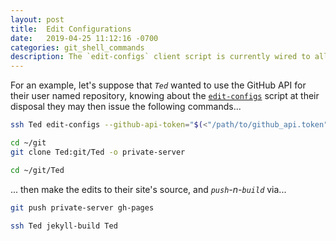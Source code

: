 ```yaml
---
layout: post
title:  Edit Configurations
date:   2019-04-25 11:12:16 -0700
categories: git_shell_commands
description: The `edit-configs` client script is currently wired to allow adding GitHub API token configurations to `${HOME}/.config/jekyll-build` directory
---
```



For an example, let's suppose that _`Ted`_ wanted to use the GitHub API for their user named repository, knowing about the [`edit-configs`][source_master__edit-configs] script at their disposal they may then issue the following commands...


```bash
ssh Ted edit-configs --github-api-token="$(<"/path/to/github_api.token")"

cd ~/git
git clone Ted:git/Ted -o private-server

cd ~/git/Ted
```

... then make the edits to their site's source, and _`push`-n-`build`_ via...


```bash
git push private-server gh-pages

ssh Ted jekyll-build Ted
```


[source_master__edit-configs]: https://github.com/S0AndS0/Jekyll_Admin/blob/master/git_shell_commands/edit-configs
